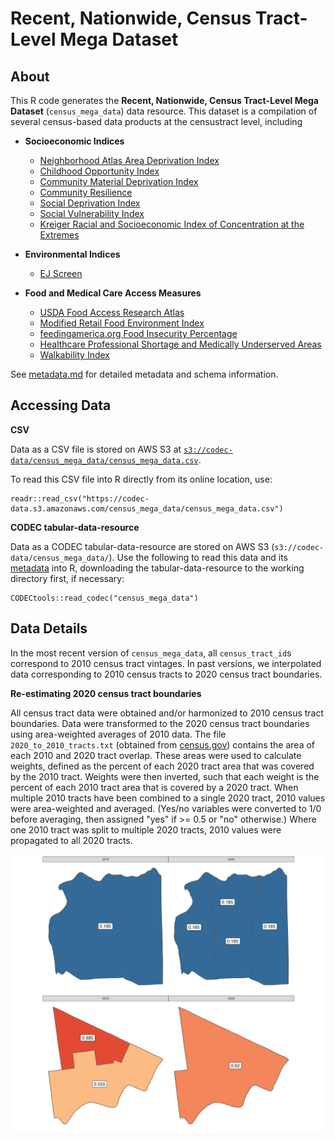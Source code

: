 # Recent, Nationwide, Census Tract-Level Mega Dataset

## About

This R code generates the **Recent, Nationwide, Census Tract-Level Mega Dataset** (`census_mega_data`) data resource. This dataset is a compilation of several census-based data products at the censustract level, including 

- **Socioeconomic Indices**
  
    + [Neighborhood Atlas Area Deprivation Index](https://www.neighborhoodatlas.medicine.wisc.edu/)
    + [Childhood Opportunity Index](https://data.diversitydatakids.org/dataset/coi20-child-opportunity-index-2-0-database/resource/080cfe52-90aa-4925-beaa-90efb04ab7fb#dictionary_anchor)
    + [Community Material Deprivation Index](https://geomarker.io/dep_index/)
    + [Community Resilience](https://www2.census.gov/programs-surveys/demo/technical-documentation/community-resilience/2019/cre_file_layout_2019.pdf)
    + [Social Deprivation Index](https://www.graham-center.org/rgc/maps-data-tools/sdi/social-deprivation-index.html)
    + [Social Vulnerability Index](https://www.atsdr.cdc.gov/placeandhealth/svi/index.html)
    + [Kreiger Racial and Socioeconomic Index of Concentration at the Extremes](https://www.hsph.harvard.edu/thegeocodingproject/covid-19-resources/)
    

- **Environmental Indices**

    + [EJ Screen](https://www.epa.gov/ejscreen/overview-environmental-indicators-ejscreen)

- **Food and Medical Care Access Measures**

    + [USDA Food Access Research Atlas](https://www.ers.usda.gov/data-products/food-access-research-atlas/state-level-estimates-of-low-income-and-low-access-populations/)
    + [Modified Retail Food Environment Index](https://www.cdc.gov/obesity/downloads/census-tract-level-state-maps-mrfei_TAG508.pdf)
    + [feedingamerica.org Food Insecurity Percentage](feedingamerica.org)
    + [Healthcare Professional Shortage and Medically Underserved Areas](https://bhw.hrsa.gov/workforce-shortage-areas/shortage-designation)
    + [Walkability Index](https://www.epa.gov/smartgrowth/national-walkability-index-user-guide-and-methodology)
    
See [metadata.md](./metadata.md) for detailed metadata and schema information.

## Accessing Data

**CSV**

Data as a CSV file is stored on AWS S3 at [`s3://codec-data/census_mega_data/census_mega_data.csv`](https://codec-data.s3.amazonaws.com/census_mega_data/census_mega_data.csv). 

To read this CSV file into R directly from its online location, use: 

```
readr::read_csv("https://codec-data.s3.amazonaws.com/census_mega_data/census_mega_data.csv")
```

**CODEC tabular-data-resource**

Data as a CODEC tabular-data-resource are stored on AWS S3 (`s3://codec-data/census_mega_data/`). Use the following to read this data and its [metadata](https://geomarker.io/CODECtools/articles/codec-metadata.html) into R, downloading the tabular-data-resource to the working directory first, if necessary:

```
CODECtools::read_codec("census_mega_data")
```

## Data Details

In the most recent version of `census_mega_data`, all `census_tract_id`s correspond to 2010 census tract vintages. In past versions, we interpolated data corresponding to 2010 census tracts to 2020 census tract boundaries. 

**Re-estimating 2020 census tract boundaries**

All census tract data were obtained and/or harmonized to 2010 census tract boundaries.  Data were transformed to the 2020 census tract boundaries using area-weighted averages of 2010 data. The file `2020_to_2010_tracts.txt` (obtained from [census.gov](https://www.census.gov/geographies/reference-files/time-series/geo/relationship-files.html#tract)) contains the area of each 2010 and 2020 tract overlap. These areas were used to calculate weights, defined as the percent of each 2020 tract area that was covered by the 2010 tract. Weights were then inverted, such that each weight is the percent of each 2010 tract area that is covered by a 2020 tract. When multiple 2010 tracts have been combined to a single 2020 tract, 2010 values were area-weighted and averaged. (Yes/no variables were converted to 1/0 before averaging, then assigned "yes" if >= 0.5 or "no" otherwise.) Where one 2010 tract was split to multiple 2020 tracts, 2010 values were propagated to all 2020 tracts.

![](example_plots.png)
